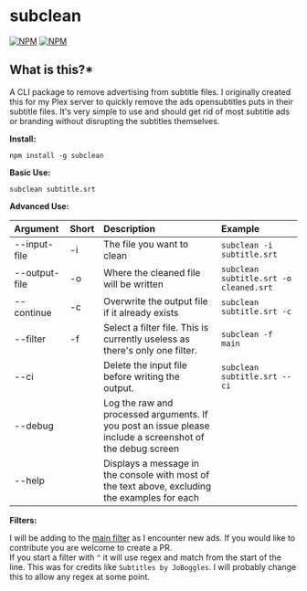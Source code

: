 # subclean

[![NPM](https://img.shields.io/npm/v/subclean)](https://www.npmjs.com/package/subclean) [![NPM](https://img.shields.io/npm/dt/subclean)](https://www.npmjs.com/package/subclean)

## **What is this?\***

A CLI package to remove advertising from subtitle files. I originally created this for my Plex server to quickly remove the ads opensubtitles puts in their subtitle files.
It's very simple to use and should get rid of most subtitle ads or branding without disrupting the subtitles themselves.  

**Install:**

`npm install -g subclean`

**Basic Use:**

`subclean subtitle.srt`

**Advanced Use:**

| Argument      | Short | Description                                                                                               | Example                                |
| :------------ | :---- | :-------------------------------------------------------------------------------------------------------- | :------------------------------------- |
| --input-file  | -i    | The file you want to clean                                                                                | `subclean -i subtitle.srt`             |
| --output-file | -o    | Where the cleaned file will be written                                                                    | `subclean subtitle.srt -o cleaned.srt` |
| --continue    | -c    | Overwrite the output file if it already exists                                                            | `subclean subtitle.srt -c`             |
| --filter      | -f    | Select a filter file. This is currently useless as there's only one filter.                               | `subclean -f main`                     |
| --ci          |       | Delete the input file before writing the output.                                                          | `subclean subtitle.srt --ci`           |
| --debug       |       | Log the raw and processed arguments. If you post an issue please include a screenshot of the debug screen |                                        |
| --help        |       | Displays a message in the console with most of the text above, excluding the examples for each            |                                        |

**Filters:**

I will be adding to the [main filter](https://github.com/DrKain/subclean/blob/main/filters/main.json) as I encounter new ads. If you would like to contribute you are welcome to create a PR.  
If you start a filter with `^` it will use regex and match from the start of the line. This was for credits like `Subtitles by JoBoggles`. I will probably change this to allow any regex at some point.
